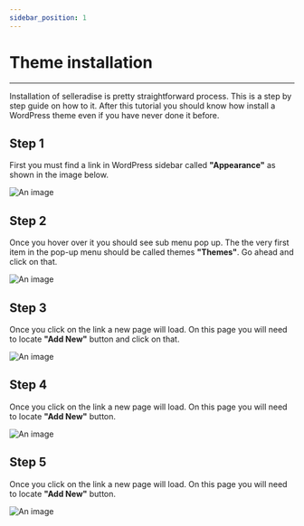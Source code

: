 ```yaml
---
sidebar_position: 1
---
```


# Theme installation

---

Installation of selleradise is pretty straightforward process. This is a step by step guide on how to it. After this tutorial you should know how install a WordPress theme even if you have never done it before.

## Step 1

First you must find a link in WordPress sidebar called **"Appearance"** as shown in the image below.

![An image](/img/installation-appearance-tab.png)

## Step 2

Once you hover over it you should see sub menu pop up. The the very first item in the pop-up menu should be called themes **"Themes"**. Go ahead and click on that.

![An image](/img/installation-appearance-tab-open.png)

## Step 3

Once you click on the link a new page will load. On this page you will need to locate **"Add New"** button and click on that.

![An image](/img/installation-appearance-themes.png)

## Step 4

Once you click on the link a new page will load. On this page you will need to locate **"Add New"** button.

![An image](/img/installation-appearance-themes-new.png)

## Step 5

Once you click on the link a new page will load. On this page you will need to locate **"Add New"** button.

![An image](/img/installation-appearance-themes-choose.png)
